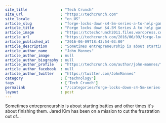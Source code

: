 ```yaml
---
site_title               : "Tech Crunch"
site_url                 : "https://techcrunch.com"
site_locale              : "en_US"
article_slug             : "forge-locks-down-s4-5m-series-a-to-help-gamers-capture-awesomeness"
article_title            : "Forge locks down $4.5M Series A to help gamers capture awesomeness"
article_image            : "https://tctechcrunch2011.files.wordpress.com/2015/04/leagueoflegends.jpg?w=764&h=400&crop=1"
article_url              : "https://techcrunch.com/2016/06/09/forge-locks-down-4-5m-series-a-to-help-gamers-capture-awesomeness/"
article_published_at     : "2016-06-09T18:43:54-03:00"
article_description      : "Sometimes entrepreneurship is about starting battles and other times it's about finishing them. Jared Kim has been on a mission to cut the frustration out of..."
article_author_name      : "John Mannes"
article_author_image     : null
article_author_biography : null
article_author_profile   : "https://techcrunch.com/author/john-mannes/"
article_author_facebook  : null
article_author_twitter   : "https://twitter.com/JohnMannes"
category                 : ['technology']
tags                     : ['Tech Crunch']
permalink                : "/:categories/forge-locks-down-s4-5m-series-a-to-help-gamers-capture-awesomeness/"
layout                   : post
---
```


Sometimes entrepreneurship is about starting battles and other times it's about finishing them. Jared Kim has been on a mission to cut the frustration out of...

